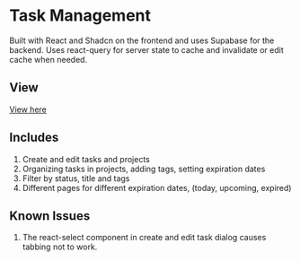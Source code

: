 # Task Management
Built with React and Shadcn on the frontend and uses Supabase for the backend.
Uses react-query for server state to cache and invalidate or edit cache when needed.

## View
<a href="https://task-management-zeta-three.vercel.app/" target="_blank" >View here</a>

## Includes
1. Create and edit tasks and projects 
2. Organizing tasks in projects, adding tags, setting expiration dates
3. Filter by status, title and tags
4. Different pages for different expiration dates, (today, upcoming, expired)


## Known Issues

1. The react-select component in create and edit task dialog causes tabbing not to work.
